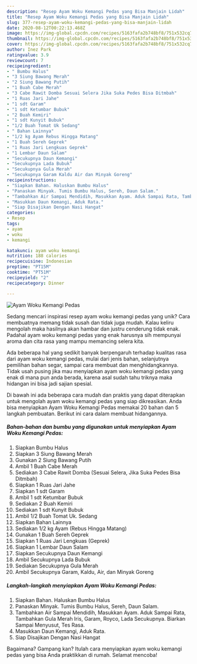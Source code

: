 ```yaml
---
description: "Resep Ayam Woku Kemangi Pedas yang Bisa Manjain Lidah"
title: "Resep Ayam Woku Kemangi Pedas yang Bisa Manjain Lidah"
slug: 377-resep-ayam-woku-kemangi-pedas-yang-bisa-manjain-lidah
date: 2020-08-12T00:22:13.468Z
image: https://img-global.cpcdn.com/recipes/5163fafa2b748bf8/751x532cq70/ayam-woku-kemangi-pedas-foto-resep-utama.jpg
thumbnail: https://img-global.cpcdn.com/recipes/5163fafa2b748bf8/751x532cq70/ayam-woku-kemangi-pedas-foto-resep-utama.jpg
cover: https://img-global.cpcdn.com/recipes/5163fafa2b748bf8/751x532cq70/ayam-woku-kemangi-pedas-foto-resep-utama.jpg
author: Inez Park
ratingvalue: 3.9
reviewcount: 7
recipeingredient:
- " Bumbu Halus"
- "3 Siung Bawang Merah"
- "2 Siung Bawang Putih"
- "1 Buah Cabe Merah"
- "3 Cabe Rawit Domba Sesuai Selera Jika Suka Pedes Bisa Ditmbah"
- "1 Ruas Jari Jahe"
- "1 sdt Garam"
- "1 sdt Ketumbar Bubuk"
- "2 Buah Kemiri"
- "1 sdt Kunyit Bubuk"
- "1/2 Buah Tomat Uk Sedang"
- " Bahan Lainnya"
- "1/2 kg Ayam Rebus Hingga Matang"
- "1 Buah Sereh Geprek"
- "1 Ruas Jari Lengkuas Geprek"
- "1 Lembar Daun Salam"
- "Secukupnya Daun Kemangi"
- "Secukupnya Lada Bubuk"
- "Secukupnya Gula Merah"
- "Secukupnya Garam Kaldu Air dan Minyak Goreng"
recipeinstructions:
- "Siapkan Bahan. Haluskan Bumbu Halus"
- "Panaskan Minyak. Tumis Bumbu Halus, Sereh, Daun Salam."
- "Tambahkan Air Sampai Mendidih, Masukkan Ayam. Aduk Sampai Rata, Tambahkan Gula Merah Iris, Garam, Royco, Lada Secukupnya. Biarkan Sampai Menyusut, Tes Rasa."
- "Masukkan Daun Kemangi, Aduk Rata."
- "Siap Disajikan Dengan Nasi Hangat"
categories:
- Resep
tags:
- ayam
- woku
- kemangi

katakunci: ayam woku kemangi 
nutrition: 188 calories
recipecuisine: Indonesian
preptime: "PT15M"
cooktime: "PT51M"
recipeyield: "2"
recipecategory: Dinner

---
```



![Ayam Woku Kemangi Pedas](https://img-global.cpcdn.com/recipes/5163fafa2b748bf8/751x532cq70/ayam-woku-kemangi-pedas-foto-resep-utama.jpg)

Sedang mencari inspirasi resep ayam woku kemangi pedas yang unik? Cara membuatnya memang tidak susah dan tidak juga mudah. Kalau keliru mengolah maka hasilnya akan hambar dan justru cenderung tidak enak. Padahal ayam woku kemangi pedas yang enak harusnya sih mempunyai aroma dan cita rasa yang mampu memancing selera kita.

Ada beberapa hal yang sedikit banyak berpengaruh terhadap kualitas rasa dari ayam woku kemangi pedas, mulai dari jenis bahan, selanjutnya pemilihan bahan segar, sampai cara membuat dan menghidangkannya. Tidak usah pusing jika mau menyiapkan ayam woku kemangi pedas yang enak di mana pun anda berada, karena asal sudah tahu triknya maka hidangan ini bisa jadi sajian spesial.




Di bawah ini ada beberapa cara mudah dan praktis yang dapat diterapkan untuk mengolah ayam woku kemangi pedas yang siap dikreasikan. Anda bisa menyiapkan Ayam Woku Kemangi Pedas memakai 20 bahan dan 5 langkah pembuatan. Berikut ini cara dalam membuat hidangannya.

<!--inarticleads1-->

##### Bahan-bahan dan bumbu yang digunakan untuk menyiapkan Ayam Woku Kemangi Pedas:

1. Siapkan  Bumbu Halus
1. Siapkan 3 Siung Bawang Merah
1. Gunakan 2 Siung Bawang Putih
1. Ambil 1 Buah Cabe Merah
1. Sediakan 3 Cabe Rawit Domba (Sesuai Selera, Jika Suka Pedes Bisa Ditmbah)
1. Siapkan 1 Ruas Jari Jahe
1. Siapkan 1 sdt Garam
1. Ambil 1 sdt Ketumbar Bubuk
1. Sediakan 2 Buah Kemiri
1. Sediakan 1 sdt Kunyit Bubuk
1. Ambil 1/2 Buah Tomat Uk. Sedang
1. Siapkan  Bahan Lainnya
1. Sediakan 1/2 kg Ayam (Rebus Hingga Matang)
1. Gunakan 1 Buah Sereh Geprek
1. Siapkan 1 Ruas Jari Lengkuas (Geprek)
1. Siapkan 1 Lembar Daun Salam
1. Siapkan Secukupnya Daun Kemangi
1. Ambil Secukupnya Lada Bubuk
1. Sediakan Secukupnya Gula Merah
1. Ambil Secukupnya Garam, Kaldu, Air, dan Minyak Goreng




<!--inarticleads2-->

##### Langkah-langkah menyiapkan Ayam Woku Kemangi Pedas:

1. Siapkan Bahan. Haluskan Bumbu Halus
1. Panaskan Minyak. Tumis Bumbu Halus, Sereh, Daun Salam.
1. Tambahkan Air Sampai Mendidih, Masukkan Ayam. Aduk Sampai Rata, Tambahkan Gula Merah Iris, Garam, Royco, Lada Secukupnya. Biarkan Sampai Menyusut, Tes Rasa.
1. Masukkan Daun Kemangi, Aduk Rata.
1. Siap Disajikan Dengan Nasi Hangat




Bagaimana? Gampang kan? Itulah cara menyiapkan ayam woku kemangi pedas yang bisa Anda praktikkan di rumah. Selamat mencoba!
